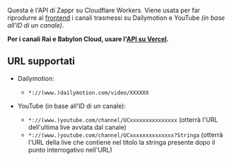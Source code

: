 Questa è l'API di Zappr su Cloudflare Workers. Viene usata per far riprodurre al [frontend](https://github.com/ZapprTV/frontend) i canali trasmessi su Dailymotion e YouTube *(in base all'ID di un canale)*.

**Per i canali Rai e Babylon Cloud, usare l'[API su Vercel](https://github.com/ZapprTV/vercel-api).**

## URL supportati
- Dailymotion:
    - `*://(www.)dailymotion.com/video/XXXXXX`

- YouTube (in base all'ID di un canale):
    - `*://(www.)youtube.com/channel/UCxxxxxxxxxxxxxxx` (otterrà l'URL dell'ultima live avviata dal canale)
    - `*://(www.)youtube.com/channel/UCxxxxxxxxxxxxxx?Stringa` (otterrà l'URL della live che contiene nel titolo la stringa presente dopo il punto interrogativo nell'URL)